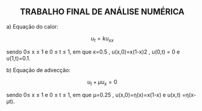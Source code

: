 <h2 align="center"> TRABALHO FINAL DE ANÁLISE NUMÉRICA </h2>
<p align="justify"> a) Equação do calor:
  
$$ u_t = ku_{xx} $$

sendo 0≤ x ≤ 1 e 0 ≤ t ≤ 1, em que κ=0.5 , u(x,0)=x(1-x)2 , u(0,t) = 0 e u(1,t)=0.1.

b) Equação de advecção:

$$ u_t+\mu u_x=0 $$

sendo 0≤ x ≤ 1 e 0 ≤ t ≤ 1, em que μ=0.25 , u(x,0)=η(x)=x(1-x) e u(x,t) =η(x-μt).
</p>

